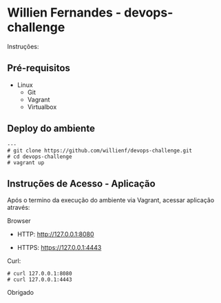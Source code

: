 # Willien Fernandes - devops-challenge

Instruções:

## Pré-requisitos

 - Linux
   - Git
   - Vagrant
   - Virtualbox

## Deploy do ambiente

    ---
    # git clone https://github.com/willienf/devops-challenge.git
    # cd devops-challenge
    # vagrant up

## Instruções de Acesso - Aplicação

Após o termino da execução do ambiente via Vagrant, acessar aplicação através:

Browser

  - HTTP:  http://127.0.0.1:8080

  - HTTPS: https://127.0.0.1:4443

Curl:
    
    # curl 127.0.0.1:8080
    # curl 127.0.0.1:4443

Obrigado

